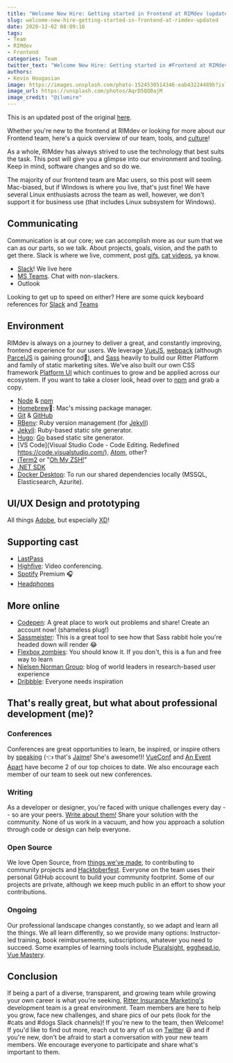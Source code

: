 ```yaml
---
title: "Welcome New Hire: Getting started in Frontend at RIMdev (updated)"
slug: welcome-new-hire-getting-started-in-frontend-at-rimdev-updated
date: 2020-12-02 08:09:18
tags:
- Team
- RIMdev
- Frontend
categories: Team
twitter_text: "Welcome New Hire: Getting started in #Frontend at RIMdev (update)"
authors: 
- Kevin Hougasian
image: https://images.unsplash.com/photo-1524530514346-eab43224489b?ixlib=rb-1.2.1&ixid=eyJhcHBfaWQiOjEyMDd9&auto=format&fit=crop&w=2800&q=80
image_url: https://unsplash.com/photos/AqrD5QQ0ajM
image_credit: "@ilumire"
---
```


<div class="ui info message">
This is an updated post of the original <a href="/welcome-new-hire-getting-started-in-frontend-at-rimdev/">here</a>.
</div>

Whether you're new to the frontend at RIMdev or looking for more about our Frontend team, here's a quick overview of our team, tools, and [culture](https://github.com/ritterim/culture)!

As a whole, RIMdev has always strived to use the technology that best suits the task. This post will give you a glimpse into our environment and tooling. Keep in mind, software changes and so do we.

The majority of our frontend team are Mac users, so this post will seem Mac-biased, but if Windows is where you live, that's just fine! We have several Linux enthusiasts across the team as well, however, we don't support it for business use (that includes Linux subsystem for Windows).


## Communicating

Communication is at our core; we can accomplish more as our sum that we can as our parts, so we talk. About projects, goals, vision, and the path to get there. Slack is where we live, comment, post [gifs](https://giphy.com), [cat videos](https://www.youtube.com/watch?v=5dsGWM5XGdg), ya know.

- [Slack](https://slack.com/)! We live here
- [MS Teams](https://products.office.com/en-us/microsoft-teams/group-chat-software). Chat with non-slackers.
- Outlook

Looking to get up to speed on either? Here are some quick keyboard references for [Slack](https://slack.com/help/articles/201374536-Slack-keyboard-shortcuts) and [Teams](https://support.microsoft.com/en-us/office/keyboard-shortcuts-for-microsoft-teams-2e8e2a70-e8d8-4a19-949b-4c36dd5292d2.)

## Environment

RIMdev is always on a journey to deliver a great, and constantly improving, frontend experience for our users. We leverage [VueJS](https://vuejs.org/), [webpack](https://webpack.js.org/) (although [ParcelJS](https://parceljs.org/) is gaining ground🤞), and [Sass](https://sass-lang.com/) heavily to build our Ritter Platform and family of static marketing sites. We've also built our own CSS framework [Platform UI](https://style.rimdev.io/) which continues to grow and be applied across our ecosystem. If you want to take a closer look, head over to [npm](https://www.npmjs.com/package/@ritterim/platform-ui) and grab a copy.

- [Node](https://nodejs.org/en/download) & [npm](https://www.npmjs.com/)
- [Homebrew](https://docs.brew.sh/Installation)🍺: Mac's missing package manager.
- [Git](https://www.git-scm.com/) & [GitHub](https://github.com)
- [RBenv](https://github.com/rbenv/rbenv): Ruby version management (for [Jekyll](https://jekyllrb.com/))
- [Jekyll](https://jekyllrb.com/): Ruby-based static site generator.
- [Hugo](https://gohugo.io/getting-started/quick-start/): [Go](https://golang.org/) based static site generator.
- [VS Code](Visual Studio Code - Code Editing. Redefined
https://code.visualstudio.com/), [Atom](https://atom.io/), other?
- [iTerm2](https://www.iterm2.com/) or "[Oh My ZSH!](https://ohmyz.sh/)"
- [.NET SDK](https://dotnet.microsoft.com/download)
- [Docker Desktop](https://www.docker.com/products/docker-desktop): To run our shared dependencies locally (MSSQL, Elasticsearch, Azurite).

## UI/UX Design and prototyping

All things [Adobe](https://www.adobe.com/), but especially [XD](https://www.adobe.com/products/xd.html)!

## Supporting cast

- [LastPass](https://www.lastpass.com/)
- [Highfive](https://highfive.com): Video conferencing.
- [Spotify](https://spotify.com) Premium 🎧
- [Headphones](https://www.cnet.com/topics/headphones/products/)

## More online 

- [Codepen](https://codepen.io): A great place to work out problems and share! Create an account now! (shameless plug!)
- [Sassmeister](https://www.sassmeister.com/): This is a great tool to see how that Sass rabbit hole you're headed down will render 😂
- [Flexbox zombies](https://geddski.teachable.com/p/flexbox-zombies): You should know it. If you don't, this is a fun and free way to learn
- [Nielsen Norman Group](https://www.nngroup.com/): blog of world leaders in research-based user experience
- [Dribbble](https://dribbble.com/): Everyone needs inspiration

## That's really great, but what about professional development (me)?

### Conferences

Conferences are great opportunities to learn, be inspired, or inspire others by [speaking](https://www.vuemastery.com/conferences/vueconf-us-2019/global-vs-component-state-in-vuex/) (👈 that's [Jaime](/authors/jaime-jones/)! She's awesome!)! [VueConf](http://www.vueconf.us/) and [An Event Apart](https://aneventapart.com/) have become 2 of our top choices to date. We also encourage each member of our team to seek out new conferences.

### Writing

As a developer or designer, you're faced with unique challenges every day -- so are your peers. [Write about them!](https://rimdev.io) Share your solution with the community. None of us work in a vacuum, and how you approach a solution through code or design can help everyone.

### Open Source

We love Open Source, from [things we've made](https://rimdev.io/open-source/), to contributing to community projects and [Hacktoberfest](https://hacktoberfest.digitalocean.com/). Everyone on the team uses their personal GitHub account to build your community footprint. Some of our projects are private, although we keep much public in an effort to show your contributions.

### Ongoing

Our professional landscape changes constantly, so we adapt and learn all the things. We all learn differently, so we provide many options: Instructor-led training, book reimbursements, subscriptions, whatever you need to succeed. Some examples of learning tools include [Pluralsight](https://www.pluralsight.com/), [egghead.io](https://egghead.io/), [Vue Mastery](https://www.vuemastery.com/).

## Conclusion

If being a part of a diverse, transparent, and growing team while growing your own career is what you're seeking, [Ritter Insurance Marketing's](https://ritterim.com) development team is a great environment. Team members are here to help you grow, face new challenges, and share pics of our pets (look for the #cats and #dogs Slack channels)! If you're new to the team, then Welcome! If you'd like to find out more, reach out to any of us on [Twitter](https://twitter.com) 😃 and if you're new, don't be afraid to start a conversation with your new team members. We encourage everyone to participate and share what's important to them.

